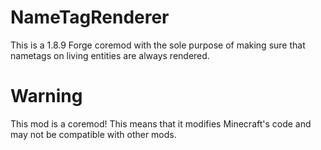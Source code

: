 # NameTagRenderer
This is a 1.8.9 Forge coremod with the sole purpose of making sure that nametags on living entities are always rendered.

# Warning
This mod is a coremod! This means that it modifies Minecraft's code and may not be compatible with other mods.
